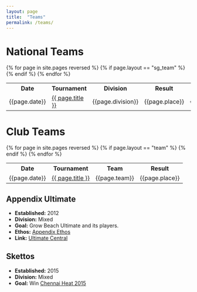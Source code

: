 ```yaml
---
layout: page
title:  "Teams"
permalink: /teams/
---
```


# National Teams

<table>
    <tr><th>Date</th><th>Tournament</th><th>Division</th><th>Result</th><th>Spirit</th></tr>
    {% for page in site.pages reversed %}
          {% if page.layout == "sg_team" %}
          <tr>
              <td>{{page.date}}</td>
              <td><a href="{{ page.url | prepend: site.baseurl }}">{{ page.title }}</a></td>
              <td>{{page.division}}</td>
              <td>{{page.place}}</td>
              <td>{{page.spirit}}</td>
          </tr>
          {% endif %}
    {% endfor %}
</table>

# Club Teams

<table>
    <tr><th>Date</th><th>Tournament</th><th>Team</th><th>Result</th></tr>
    {% for page in site.pages reversed %}
          {% if page.layout == "team" %}
          <tr>
              <td>{{page.date}}</td>
              <td><a href="{{ page.url | prepend: site.baseurl }}">{{ page.title }}</a></td>
              <td>{{page.team}}</td>
              <td>{{page.place}}</td>
          </tr>
          {% endif %}
    {% endfor %}
</table>

## Appendix Ultimate

* **Established:** 2012
* **Division:** Mixed
* **Goal:** Grow Beach Ultimate and its players.
* **Ethos:** [Appendix Ethos](https://docs.google.com/document/d/1JjIVbyXe3vasj9OZ3f3Z13G9qWLu3WuIbIyMODaf8Qw/edit?usp=sharing)
* **Link:** [Ultimate Central](http://ultimatecentral.com/t/appendix-ultimate)

## Skettos

* **Established:** 2015
* **Division:** Mixed
* **Goal:** Win [Chennai Heat 2015](https://www.facebook.com/events/462232350614494/)
